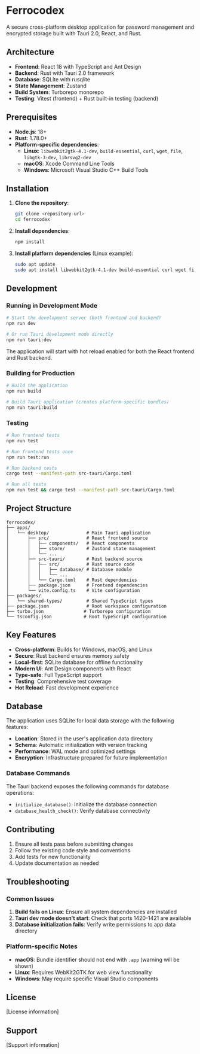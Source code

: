 # Ferrocodex

A secure cross-platform desktop application for password management and encrypted storage built with Tauri 2.0, React, and Rust.

## Architecture

- **Frontend**: React 18 with TypeScript and Ant Design
- **Backend**: Rust with Tauri 2.0 framework
- **Database**: SQLite with rusqlite
- **State Management**: Zustand
- **Build System**: Turborepo monorepo
- **Testing**: Vitest (frontend) + Rust built-in testing (backend)

## Prerequisites

- **Node.js**: 18+ 
- **Rust**: 1.78.0+
- **Platform-specific dependencies**:
  - **Linux**: `libwebkit2gtk-4.1-dev`, `build-essential`, `curl`, `wget`, `file`, `libgtk-3-dev`, `librsvg2-dev`
  - **macOS**: Xcode Command Line Tools
  - **Windows**: Microsoft Visual Studio C++ Build Tools

## Installation

1. **Clone the repository**:
   ```bash
   git clone <repository-url>
   cd ferrocodex
   ```

2. **Install dependencies**:
   ```bash
   npm install
   ```

3. **Install platform dependencies** (Linux example):
   ```bash
   sudo apt update
   sudo apt install libwebkit2gtk-4.1-dev build-essential curl wget file libgtk-3-dev librsvg2-dev
   ```

## Development

### Running in Development Mode

```bash
# Start the development server (both frontend and backend)
npm run dev

# Or run Tauri development mode directly
npm run tauri:dev
```

The application will start with hot reload enabled for both the React frontend and Rust backend.

### Building for Production

```bash
# Build the application
npm run build

# Build Tauri application (creates platform-specific bundles)
npm run tauri:build
```

### Testing

```bash
# Run frontend tests
npm run test

# Run frontend tests once
npm run test:run

# Run backend tests
cargo test --manifest-path src-tauri/Cargo.toml

# Run all tests
npm run test && cargo test --manifest-path src-tauri/Cargo.toml
```

## Project Structure

```
ferrocodex/
├── apps/
│   └── desktop/              # Main Tauri application
│       ├── src/              # React frontend source
│       │   ├── components/   # React components
│       │   ├── store/        # Zustand state management
│       │   └── ...
│       ├── src-tauri/        # Rust backend source
│       │   ├── src/          # Rust source code
│       │   │   ├── database/ # Database module
│       │   │   └── ...
│       │   └── Cargo.toml    # Rust dependencies
│       ├── package.json      # Frontend dependencies
│       └── vite.config.ts    # Vite configuration
├── packages/
│   └── shared-types/         # Shared TypeScript types
├── package.json              # Root workspace configuration
├── turbo.json               # Turborepo configuration
└── tsconfig.json            # Root TypeScript configuration
```

## Key Features

- **Cross-platform**: Builds for Windows, macOS, and Linux
- **Secure**: Rust backend ensures memory safety
- **Local-first**: SQLite database for offline functionality
- **Modern UI**: Ant Design components with React
- **Type-safe**: Full TypeScript support
- **Testing**: Comprehensive test coverage
- **Hot Reload**: Fast development experience

## Database

The application uses SQLite for local data storage with the following features:

- **Location**: Stored in the user's application data directory
- **Schema**: Automatic initialization with version tracking
- **Performance**: WAL mode and optimized settings
- **Encryption**: Infrastructure prepared for future implementation

### Database Commands

The Tauri backend exposes the following commands for database operations:

- `initialize_database()`: Initialize the database connection
- `database_health_check()`: Verify database connectivity

## Contributing

1. Ensure all tests pass before submitting changes
2. Follow the existing code style and conventions
3. Add tests for new functionality
4. Update documentation as needed

## Troubleshooting

### Common Issues

1. **Build fails on Linux**: Ensure all system dependencies are installed
2. **Tauri dev mode doesn't start**: Check that ports 1420-1421 are available
3. **Database initialization fails**: Verify write permissions to app data directory

### Platform-specific Notes

- **macOS**: Bundle identifier should not end with `.app` (warning will be shown)
- **Linux**: Requires WebKit2GTK for web view functionality
- **Windows**: May require specific Visual Studio components

## License

[License information]

## Support

[Support information]